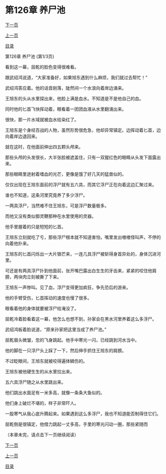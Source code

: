 <h1>第126章   养尸池</h1>
            <div><p><a href="./0376_%E7%AC%AC126%E7%AB%A0_%E5%85%BB%E5%B0%B8%E6%B1%A0.md">下一页</a></p><p><a href="./0374_%E7%AC%AC125%E7%AB%A0_%E9%BB%91%E6%B0%B4%E6%B2%B3.md">上一页</a></p><p><a href="../">目录</a></p></div>
            <div><p>第126章   养尸池 (第1/3页)</p><p>看到这一幕，屈乾的脸色变得很难看。</p><p>跟武绍鸿说道，“大家准备好，如果旭东遇到什么麻烦，我们就过去帮忙！”</p><p>武绍鸿答应着。他的话音刚落，陡然间一个水浪向着岸边涌来。</p><p>王旭东的头从水里探出来，他脸上满是血水。不知道是不是他自己的血。</p><p>同时他的匕首飞快挥动着，眼看着一团团血液从水里翻涌出来。</p><p>很快，那一片水域就被血水给染红了。</p><p>王旭东是个身经百战的人物，虽然形势很危急，他却异常镇定。边挥动着匕首，边向着岸边退回来。</p><p>就在这时，在他面前伸出四五颗头颅来。</p><p>那些头颅的头发很长，大半张脸被遮盖住，只有一双猩红色的眼睛从头发下面露出来。</p><p>那些眼睛里迸射着嗜血的光芒，更像是饿了好几天的猛兽似的。</p><p>仅仅出现在王旭东面前的浮尸就有五六具，而其它浮尸正在向着这边汇聚过来。</p><p>谁也不知道，这条河里究竟养了多少浮尸。</p><p>一两具浮尸，当然难不住王旭东，可是浮尸数量极多。</p><p>而他又没有类似御灵鞭那种在水里使用的灵器。</p><p>他手里握着的只是短短的匕首。</p><p>王旭东立刻就吃了亏，那些浮尸根本就不知道害怕，嘴里发出嗷嗷怪叫声，不停的向着他扑来。</p><p>王旭东的匕首闪烁出一大片银芒来，一连几具浮尸被斩得身首异处的，身体沉进河里。</p><p>可还是有两具浮尸扑到他面前，张开嘴巴露出白生生的牙齿来，紧紧的咬住他肩膀，两块肉立刻被撕了下来。</p><p>王旭东一声惨叫。见了血，浮尸变得更加疯狂，争先恐后的游来。</p><p>他的手臂受伤，匕首挥动的速度也慢了很多。</p><p>眼看着他的身体就要被浮尸给淹没了。</p><p>屈乾冷着脸看着这一幕，他怎么也想不到，孙家会在黑水河里养着这么多浮尸。</p><p>武绍鸿板着脸说道，“原来孙家把这里当成了养尸池。”</p><p>屈乾眉头微皱，忽的飞身跳起。他手中寒光一闪，已经跳到河水当中。</p><p>他的脚在一只浮尸头上踩了一下，然后伸手抓住王旭东的肩膀。</p><p>不过眨眼间，王旭东就被咬得遍体鳞伤的。</p><p>王旭东被他硬生生的从水里拉出来。</p><p>五六具浮尸随之从水里跳出来。</p><p>他们跳出水面足有一米多高，就像一条条大鱼似的。</p><p>他们身上破烂不堪的，样子非常吓人。</p><p>一股寒气从我心底升腾起来。如果遇到这么多浮尸，我也不知道能否制得住它们。</p><p>屈乾倒是很镇定，他借力跳起一丈多高，手里的寒光闪动一圈，那些紧随而</p><p>（本章未完，请点击下一页继续阅读）</p></div>
            <div><p><a href="./0376_%E7%AC%AC126%E7%AB%A0_%E5%85%BB%E5%B0%B8%E6%B1%A0.md">下一页</a></p><p><a href="./0374_%E7%AC%AC125%E7%AB%A0_%E9%BB%91%E6%B0%B4%E6%B2%B3.md">上一页</a></p><p><a href="../">目录</a></p></div>